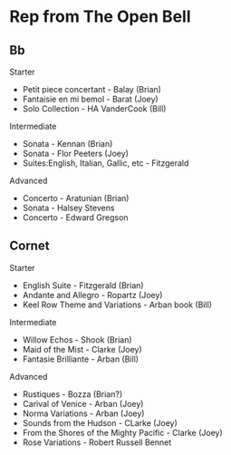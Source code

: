 # Rep from The Open Bell

## Bb

Starter

* Petit piece concertant - Balay (Brian)
* Fantaisie en mi bemol - Barat (Joey)
* Solo Collection - HA VanderCook (Bill)

Intermediate

* Sonata - Kennan (Brian)
* Sonata - Flor Peeters (Joey)
* Suites:English, Italian, Gallic, etc - Fitzgerald

Advanced

* Concerto - Aratunian (Brian)
* Sonata - Halsey Stevens
* Concerto - Edward Gregson

## Cornet

Starter

* English Suite - Fitzgerald (Brian)
* Andante and Allegro - Ropartz (Joey)
* Keel Row Theme and Variations - Arban book (Bill)

Intermediate

* Willow Echos - Shook (Brian)
* Maid of the Mist - Clarke (Joey)
* Fantasie Brilliante - Arban (Bill)

Advanced

* Rustiques - Bozza (Brian?) 
* Carival of Venice - Arban (Joey)
* Norma Variations - Arban (Joey)
* Sounds from the Hudson - CLarke (Joey)
* From the Shores of the Mighty Pacific - Clarke (Joey)
* Rose Variations - Robert Russell Bennet

